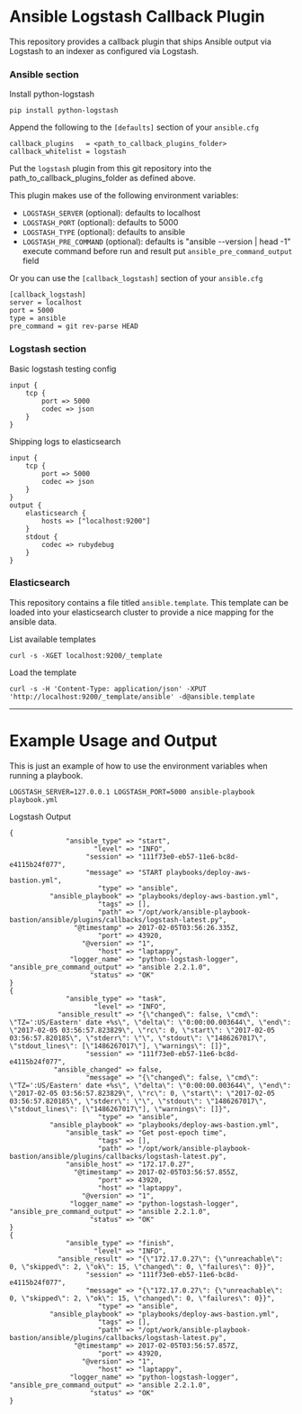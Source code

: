 # Ansible Logstash Callback Plugin
This repository provides a callback plugin that ships Ansible output via Logstash to an indexer as configured via Logstash.

### Ansible section
Install python-logstash
```
pip install python-logstash
```

Append the following to the `[defaults]` section of your `ansible.cfg`
```
callback_plugins   = <path_to_callback_plugins_folder>
callback_whitelist = logstash
```

Put the `logstash` plugin from this git repository into the path_to_callback_plugins_folder as defined above.

This plugin makes use of the following environment variables:
* `LOGSTASH_SERVER`        (optional): defaults to localhost
* `LOGSTASH_PORT`          (optional): defaults to 5000
* `LOGSTASH_TYPE`          (optional): defaults to ansible
* `LOGSTASH_PRE_COMMAND`   (optional): defaults is "ansible --version | head -1" execute command before run and result put `ansible_pre_command_output` field

Or you can use the `[callback_logstash]` section of your `ansible.cfg`
```
[callback_logstash]
server = localhost
port = 5000
type = ansible
pre_command = git rev-parse HEAD
```

### Logstash section

Basic logstash testing config
```
input {
    tcp {
        port => 5000
        codec => json
    }
}
```

Shipping logs to elasticsearch
```
input {
    tcp {
        port => 5000
        codec => json
    }
}
output {
    elasticsearch {
        hosts => ["localhost:9200"]
    }
    stdout {
        codec => rubydebug
    }
}
```

### Elasticsearch
This repository contains a file titled `ansible.template`. This template can be loaded into your elasticsearch cluster to provide a nice mapping for the ansible data.

List available templates
```
curl -s -XGET localhost:9200/_template
```

Load the template
```
curl -s -H 'Content-Type: application/json' -XPUT 'http://localhost:9200/_template/ansible' -d@ansible.template
```

- - - -

# Example Usage and Output
This is just an example of how to use the environment variables when running a playbook.

```
LOGSTASH_SERVER=127.0.0.1 LOGSTASH_PORT=5000 ansible-playbook playbook.yml
```

Logstash Output
```
{
              "ansible_type" => "start",
                     "level" => "INFO",
                   "session" => "111f73e0-eb57-11e6-bc8d-e4115b24f077",
                   "message" => "START playbooks/deploy-aws-bastion.yml",
                      "type" => "ansible",
          "ansible_playbook" => "playbooks/deploy-aws-bastion.yml",
                      "tags" => [],
                      "path" => "/opt/work/ansible-playbook-bastion/ansible/plugins/callbacks/logstash-latest.py",
                "@timestamp" => 2017-02-05T03:56:26.335Z,
                      "port" => 43920,
                  "@version" => "1",
                      "host" => "laptappy",
               "logger_name" => "python-logstash-logger",
"ansible_pre_command_output" => "ansible 2.2.1.0",
                    "status" => "OK"
}
{
              "ansible_type" => "task",
                     "level" => "INFO",
            "ansible_result" => "{\"changed\": false, \"cmd\": \"TZ=':US/Eastern' date +%s\", \"delta\": \"0:00:00.003644\", \"end\": \"2017-02-05 03:56:57.823829\", \"rc\": 0, \"start\": \"2017-02-05 03:56:57.820185\", \"stderr\": \"\", \"stdout\": \"1486267017\", \"stdout_lines\": [\"1486267017\"], \"warnings\": []}",
                   "session" => "111f73e0-eb57-11e6-bc8d-e4115b24f077",
           "ansible_changed" => false,
                   "message" => "{\"changed\": false, \"cmd\": \"TZ=':US/Eastern' date +%s\", \"delta\": \"0:00:00.003644\", \"end\": \"2017-02-05 03:56:57.823829\", \"rc\": 0, \"start\": \"2017-02-05 03:56:57.820185\", \"stderr\": \"\", \"stdout\": \"1486267017\", \"stdout_lines\": [\"1486267017\"], \"warnings\": []}",
                      "type" => "ansible",
          "ansible_playbook" => "playbooks/deploy-aws-bastion.yml",
              "ansible_task" => "Get post-epoch time",
                      "tags" => [],
                      "path" => "/opt/work/ansible-playbook-bastion/ansible/plugins/callbacks/logstash-latest.py",
              "ansible_host" => "172.17.0.27",
                "@timestamp" => 2017-02-05T03:56:57.855Z,
                      "port" => 43920,
                      "host" => "laptappy",
                  "@version" => "1",
               "logger_name" => "python-logstash-logger",
"ansible_pre_command_output" => "ansible 2.2.1.0",
                    "status" => "OK"
}
{
              "ansible_type" => "finish",
                     "level" => "INFO",
            "ansible_result" => "{\"172.17.0.27\": {\"unreachable\": 0, \"skipped\": 2, \"ok\": 15, \"changed\": 0, \"failures\": 0}}",
                   "session" => "111f73e0-eb57-11e6-bc8d-e4115b24f077",
                   "message" => "{\"172.17.0.27\": {\"unreachable\": 0, \"skipped\": 2, \"ok\": 15, \"changed\": 0, \"failures\": 0}}",
                      "type" => "ansible",
          "ansible_playbook" => "playbooks/deploy-aws-bastion.yml",
                      "tags" => [],
                      "path" => "/opt/work/ansible-playbook-bastion/ansible/plugins/callbacks/logstash-latest.py",
                "@timestamp" => 2017-02-05T03:56:57.857Z,
                      "port" => 43920,
                  "@version" => "1",
                      "host" => "laptappy",
               "logger_name" => "python-logstash-logger",
"ansible_pre_command_output" => "ansible 2.2.1.0",
                    "status" => "OK"
}
```
